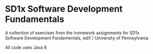 # SD1x Software Development Fundamentals
A collection of exercises from the homework assignments for SD1x Software Development Fundamentals, edX | University of Pennsylvania

All code uses Java 8
